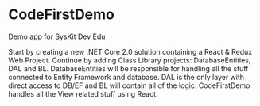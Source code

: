 # CodeFirstDemo
Demo app for SysKit Dev Edu

Start by creating a new .NET Core 2.0 solution
containing a React & Redux Web Project.
Continue by adding Class Library projects: DatabaseEntities, DAL and BL. 
DatabaseEntities will be responsible for handling all the stuff connected
to Entity Framework and database. 
DAL is the only layer with direct access to DB/EF and BL will contain all
of the logic.
CodeFirstDemo handles all the View related stuff using React.
